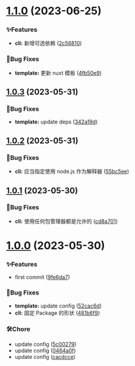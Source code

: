 # [1.1.0](https://github.com/spruce-hub/create-cli/compare/v1.0.3...v1.1.0) (2023-06-25)

### ✨Features

- **cli:** 新增可选依赖 ([2c56810](https://github.com/spruce-hub/create-cli/commit/2c56810a3d98f0c459700c949e2ac4059f96e22a))

### 🐛Bug Fixes

- **template:** 更新 nuxt 模板 ([4fb50e9](https://github.com/spruce-hub/create-cli/commit/4fb50e9e63fd4bb08c8622aafbd4c3eece06acc2))

## [1.0.3](https://github.com/spruce-hub/create-cli/compare/v1.0.2...v1.0.3) (2023-05-31)

### 🐛Bug Fixes

- **template:** update deps ([342a19d](https://github.com/spruce-hub/create-cli/commit/342a19d5d37ff7e84ecac7f141702096bd2f429a))

## [1.0.2](https://github.com/spruce-hub/create-cli/compare/v1.0.1...v1.0.2) (2023-05-31)

### 🐛Bug Fixes

- **cli:** 应当指定使用 node.js 作为解释器 ([55bc5ee](https://github.com/spruce-hub/create-cli/commit/55bc5ee4ed25c103bbd36e8a6f04549a67cce209))

## [1.0.1](https://github.com/spruce-hub/create-cli/compare/v1.0.0...v1.0.1) (2023-05-30)

### 🐛Bug Fixes

- **cli:** 使用任何包管理器都是允许的 ([cd8a701](https://github.com/spruce-hub/create-cli/commit/cd8a70102fa1ec5bc927eb12650fdec8a11754e6))

# [1.0.0](https://github.com/spruce-hub/create-cli/compare/9fe6da7ee24fcbc0c2ee16b853a24b7fe4bcb000...v1.0.0) (2023-05-30)

### ✨Features

- first commit ([9fe6da7](https://github.com/spruce-hub/create-cli/commit/9fe6da7ee24fcbc0c2ee16b853a24b7fe4bcb000))

### 🐛Bug Fixes

- **template:** update config ([52cac6d](https://github.com/spruce-hub/create-cli/commit/52cac6d991caf705822f76ebd4569bcb78db6695))
- **cli:** 固定 Package 的形状 ([481b6f9](https://github.com/spruce-hub/create-cli/commit/481b6f9275d0b9432e84bad7303a94c10971e7a1))

### 🛠️Chore

- update config ([5c00279](https://github.com/spruce-hub/create-cli/commit/5c00279ba6a72cf06aceb71b01a9b7589d74669a))
- update config ([0464a0f](https://github.com/spruce-hub/create-cli/commit/0464a0f3ab0fca363f8265f8b51076582e027973))
- update config ([cacdcce](https://github.com/spruce-hub/create-cli/commit/cacdcceaebf2eea3e578e30a7b0423b157147ca9))
